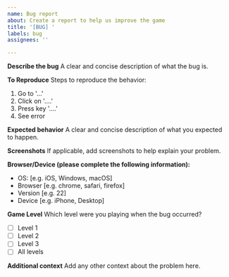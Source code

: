 ```yaml
---
name: Bug report
about: Create a report to help us improve the game
title: '[BUG] '
labels: bug
assignees: ''

---
```


**Describe the bug**
A clear and concise description of what the bug is.

**To Reproduce**
Steps to reproduce the behavior:
1. Go to '...'
2. Click on '....'
3. Press key '....'
4. See error

**Expected behavior**
A clear and concise description of what you expected to happen.

**Screenshots**
If applicable, add screenshots to help explain your problem.

**Browser/Device (please complete the following information):**
 - OS: [e.g. iOS, Windows, macOS]
 - Browser [e.g. chrome, safari, firefox]
 - Version [e.g. 22]
 - Device [e.g. iPhone, Desktop]

**Game Level**
Which level were you playing when the bug occurred?
- [ ] Level 1
- [ ] Level 2  
- [ ] Level 3
- [ ] All levels

**Additional context**
Add any other context about the problem here.
